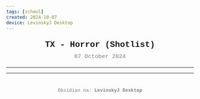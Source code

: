 ```yaml
---
tags: [school]
created: 2024-10-07
device: LevinskyJ Desktop
---
```

<div style="text-align: center; font-size: 1.6em; font-weight: bold; padding: 10px 0; font-family: Courier New">
  TX - Horror (Shotlist)
</div>

<div style="text-align: center; color: gray; font-size: 1.1em; margin-bottom: 20px; font-family: Courier New">  07 October 2024
</div>

---



---

<div style="text-align: center; color: gray; font-size: 0.9em; margin-top: 40px; font-family: Courier New">
  Obsidian na: <strong>LevinskyJ Desktop</strong>
</div>
